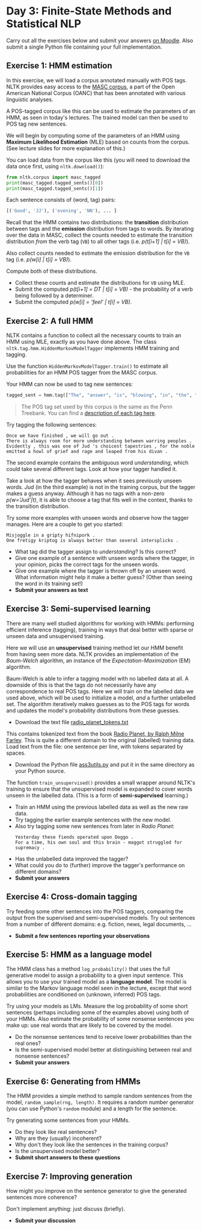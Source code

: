 # Day 3: Finite-State Methods and Statistical NLP

Carry out all the exercises below and submit your answers
[on Moodle](https://moodle.helsinki.fi/course/view.php?id=33565#section-4).
Also submit a single Python file containing your full
implementation.


## Exercise 1: HMM estimation

In this exercise, we will load a corpus annotated manually with
POS tags. NLTK provides easy access to the [MASC corpus](http://www.anc.org/data/masc/),
a part of the Open American National Corpus (OANC) that has
been annotated with various linguistic analyses.

A POS-tagged corpus like this can be used to estimate the
parameters of an HMM, as seen in today's lectures. The
trained model can then be used to POS tag new sentences.

We will begin by computing some of the parameters of an HMM
using **Maximum Likelihood Estimation** (MLE) based on
counts from the corpus. (See lecture slides for more
explanation of this.)

You can load data from the corpus like this (you will need
to download the data once first, using `nltk.download()`):
````python
from nltk.corpus import masc_tagged
print(masc_tagged.tagged_sents()[0])
print(masc_tagged.tagged_sents()[1])
````

Each sentence consists of (word, tag) pairs:
````python
[('Good', 'JJ'), ('evening', 'NN'), ... ]
````

Recall that the HMM contains two distributions: the **transition**
distribution between tags and the **emission** distribution
from tags to words.
By iterating over the data in MASC, collect the counts needed
to estimate the transition distribution *from* the
verb tag (`VB`) to all other tags (i.e. *p(t[i+1] | t[i] = VB)*).

Also collect counts needed to estimate the emission distribution
for the `VB` tag (i.e. *p(w[i] | t[i] = VB)*).

Compute both of these distributions.

 * Collect these counts and estimate the distributions for `VB`
    using MLE.
 * Submit the computed *p(t[i+1] = DT | t[i] = VB)* - the probability
    of a verb being followed by a determiner.
 * Submit the computed *p(w[i] = 'feel' | t[i] = VB)*.




## Exercise 2: A full HMM

NLTK contains a function to collect all the necessary counts to
train an HMM using MLE, exactly as you have done above.
The class `nltk.tag.hmm.HiddenMarkovModelTagger` implements
HMM training and tagging.

Use the function `HiddenMarkovModelTagger.train()` to estimate
all probabilities for an HMM POS tagger from the MASC corpus.

Your HMM can now be used to tag new sentences:
````python
tagged_sent = hmm.tag(["The", "answer", "is", "blowing", "in", "the", "wind", "."])
````

> The POS tag set used by this corpus is the same as the Penn Treebank.
> You can find a [description of each tag here](https://www.ling.upenn.edu/courses/Fall_2003/ling001/penn_treebank_pos.html).

Try tagging the following sentences:
````
Once we have finished , we will go out .
There is always room for more understanding between warring peoples .
Evidently , this was one of Jud 's choicest tapestries , for the noble emitted a howl of grief and rage and leaped from his divan .
````

The second example contains the ambiguous word *understanding*,
which could take several different tags. Look at how your tagger
handled it.

Take a look at how the tagger behaves when it sees previously
unseen words. *Jud* (in the third example) is not in the training
corpus, but the tagger makes a guess anyway. Although it has
no tags with a non-zero *p(w='Jud'|t)*, it is able to choose
a tag that fits well in the context, thanks to the transition
distribution.

Try some more examples with unseen words and observe how the
tagger manages. Here are a couple to get you started:
````
Misjoggle in a gripty hifnipork .
One fretigy kriptog is always better than several intersplicks .
````

 * What tag did the tagger assign to *understanding*? Is this correct?
 * Give one example of a sentence with unseen words where the
   tagger, in your opinion, picks the correct tags for the unseen words.
 * Give one example where the tagger is thrown off by an
   unseen word. What information might help it make a better guess?
   (Other than seeing the word in its training set!)
 * **Submit your answers as text**



## Exercise 3: Semi-supervised learning

There are many well studied algorithms for working with HMMs: performing
efficient inference (tagging), training in ways that deal better with
sparse or unseen data and unsupervised training.

Here we will use an **unsupervised** training method let our HMM
benefit from having seen
more data. NLTK provides an implementation of the *Baum-Welch* algorithm,
an instance of the *Expectation-Maximization* (EM) algorithm.

Baum-Welch is able to infer a tagging model with no labelled data at all.
A downside of this is that the tags do not necessarily have any
correspondence to real POS tags. Here we will train on the labelled data
we used above, which will be used to initialize a model, *and* a further
unlabelled set. The algorithm iteratively makes guesses as to the POS
tags for words and updates the model's probability distributions from
these guesses.

 * Download the text file [radio_planet_tokens.txt](radio_planet_tokens.txt)

This contains tokenized text from the book
[Radio Planet, by Ralph Milne Farley](http://www.gutenberg.org/ebooks/52326).
This is quite a different domain to the original (labelled) training data.
Load text from the file: one sentence per line, with tokens separated by
spaces.

 * Download the Python file [ass3utils.py](ass3utils.py) and put it
   in the same directory as your Python source.

The function `train_unsupervised()` provides a small wrapper around
NLTK's training to ensure that the unsupervised model is expanded to
cover words unseen in the labelled data. (This is a form of
**semi-supervised** learning.)

 * Train an HMM using the previous labelled data as well as the new raw data.
 * Try tagging the earlier example sentences with the new model.
 * Also try tagging some new sentences from later in *Radio Planet*:
   ````
   Yesterday these fiends operated upon Doggo .
   For a time, his own soul and this brain - maggot struggled for supremacy .
   ````
 * Has the unlabelled data improved the tagger?
 * What could you do to (further) improve the tagger's performance on
   different domains?
 * **Submit your answers**


## Exercise 4: Cross-domain tagging

Try feeding some other sentences into the POS taggers, comparing the
output from the supervised and semi-supervised models.
Try out sentences from a number of different domains:
e.g. fiction, news, legal documents, ...

 * **Submit a few sentences reporting your observations**


## Exercise 5: HMM as a language model

The HMM class has a method `log_probability()` that uses the full
generative model to assign a probability to a given input sentence.
This allows you to use your trained model as a **language model**.
The model is similar to the Markov language model seen in the
lecture, except that word probabilities are conditioned on (unknown,
inferred) POS tags.

Try using your models as LMs. Measure the log probability of some
short sentences (perhaps including some of the examples above)
using both of your HMMs.
Also estimate the probability of some nonsense sentences you make
up: use real words that are likely to be covered by the model.

 * Do the nonsense sentences tend to receive lower probabilities
   than the real ones?
 * Is the semi-supervised model better at distinguishing between
   real and nonsense sentences?
 * **Submit your answers**



## Exercise 6: Generating from HMMs

The HMM provides a simple method to sample random sentences from the
model, `random_sample(rng, length)`. It requires a random number
generator (you can use Python's `random` module) and a length for
the sentence.

Try generating some sentences from your HMMs.

 * Do they look like real sentences?
 * Why are they (usually) incoherent?
 * Why don't they look like the sentences in the training corpus?
 * Is the unsupervised model better?
 * **Submit short answers to these questions**


## Exercise 7: Improving generation

How might you improve on the sentence generator to give
the generated sentences more coherence?

Don't implement anything: just discuss (briefly).

 * **Submit your discussion**
